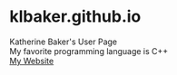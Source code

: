 # klbaker.github.io
Katherine Baker's User Page  
My favorite programming language is C\+\+  
[My Website](klbaker.github.io)
